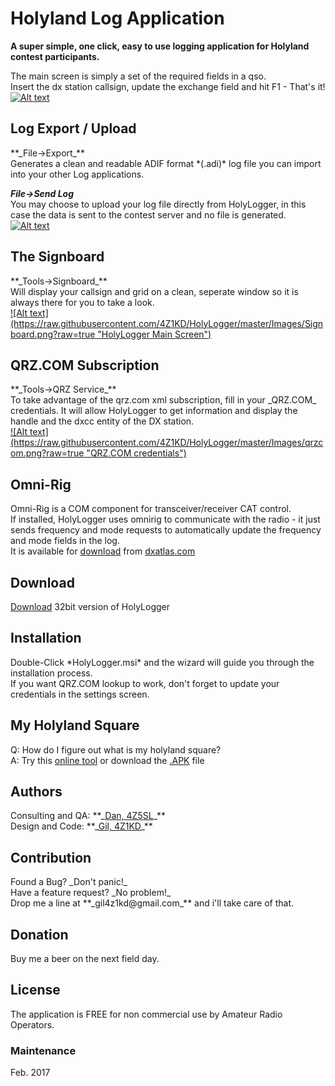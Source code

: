 <h1>Holyland Log Application</h1>

**A super simple, one click, easy to use logging application for Holyland contest participants.**<br>

The main screen is simply a set of the required fields in a qso.<br>
Insert the dx station callsign, update the exchange field and hit F1 - That's it!
<a href="https://raw.githubusercontent.com/4Z1KD/HolyLogger/master/Images/HolyLogger.png" target="_blank">
![Alt text](https://raw.githubusercontent.com/4Z1KD/HolyLogger/master/Images/HolyLogger.png?raw=true "HolyLogger Main Screen")
</a>

<h2>Log Export / Upload</h2>
**_File->Export_**<br>Generates a clean and readable ADIF format *(.adi)* log file you can import into your other Log applications.<br>

**_File->Send Log_**<br>
You may choose to upload your log file directly from HolyLogger, in this case the data is sent to the contest server and no file is generated.<br>
<a href="https://raw.githubusercontent.com/4Z1KD/HolyLogger/master/Images/export.png" target="_blank">
![Alt text](https://raw.githubusercontent.com/4Z1KD/HolyLogger/master/Images/export.png?raw=true "HolyLogger Main Screen")
</a>

<h2>The Signboard</h2>
**_Tools->Signboard_**<br>Will display your callsign and grid on a clean, seperate window so it is always there for you to take a look.<br>
<a href="https://raw.githubusercontent.com/4Z1KD/HolyLogger/master/Images/Signboard.png" target="_blank">
![Alt text](https://raw.githubusercontent.com/4Z1KD/HolyLogger/master/Images/Signboard.png?raw=true "HolyLogger Main Screen")
</a>

<h2>QRZ.COM Subscription</h2>
**_Tools->QRZ Service_**<br>To take advantage of the qrz.com xml subscription, fill in your _QRZ.COM_ credentials. It will allow HolyLogger to get information and display the handle and the dxcc entity of the DX station.<br>
<a href="https://raw.githubusercontent.com/4Z1KD/HolyLogger/master/Images/qrzcom.png" target="_blank">
![Alt text](https://raw.githubusercontent.com/4Z1KD/HolyLogger/master/Images/qrzcom.png?raw=true "QRZ.COM credentials")
</a>

<h2>Omni-Rig</h2>
Omni-Rig is a COM component for transceiver/receiver CAT control.<br>
If installed, HolyLogger uses omnirig to communicate with the radio - it just sends frequency and mode requests to automatically update the frequency and mode fields in the log.<br>
It is available for <a href="http://www.dxatlas.com/OmniRig/Files/OmniRig.zip" target="_blank">download</a> from <a href="http://www.dxatlas.com/omnirig/" target="_blank">dxatlas.com</a>


<h2>Download</h2>
<a href="https://github.com/4Z1KD/HolyLogger/raw/master/HolyLogger_x86.msi" target="_blank">Download</a> 32bit version of HolyLogger

<h2>Installation</h2>
Double-Click *HolyLogger.msi* and the wizard will guide you through the installation process.<br>
If you want QRZ.COM lookup to work, don't forget to update your credentials in the settings screen.

<h2>My Holyland Square</h2>
Q: How do I figure out what is my holyland square?<br>
A: Try this <a href="https://www.iarc.org/iarc/getmysquare.html" target="_blank">online tool</a> or download the <a href="https://github.com/4Z1KD/HolySquare" target="_blank">.APK</a> file

<h2>Authors</h2>
Consulting and QA: **_<a href="https://www.qrz.com/db/4z5sl" target="_blank">Dan, 4Z5SL</a>_**<br>
Design and Code: **_<a href="https://www.qrz.com/db/4z1kd" target="_blank">Gil, 4Z1KD</a>_**<br>

<h2>Contribution</h2>
Found a Bug? _Don't panic!_<br>
Have a feature request? _No problem!_<br>
Drop me a line at **_gil4z1kd@gmail.com_** and i'll take care of that.

<h2>Donation</h2>
Buy me a beer on the next field day.

<h2>License</h2>
The application is FREE for non commercial use by Amateur Radio Operators.

<h3>Maintenance</h3>
Feb. 2017<br>


<script>
var list = document.getElementById("logo");
list.outerHTML = '<img src="https://raw.githubusercontent.com/4Z1KD/HolyLogger/master/Images/HolyLogger%20icon.png" width="156px" style="position:absolute; top:-80px;right:10px;background:transparent"/>';
</script>
<img src="https://raw.githubusercontent.com/4Z1KD/HolyLogger/master/Images/HolyLogger%20icon.png" width="1px" style="display:none;"/>
